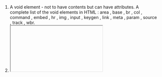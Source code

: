 1. A void element - not to have contents but can have attributes. A complete list of the void elements in HTML : area , base , br , col , command , embed , hr , img , input , keygen , link , meta , param , source , track , wbr.
2. <iframe> - a webpage inside of a webpage
3. <header> & <footer> - children of <body>, <atticle> and <section>
4. <link> - linking style sheets, favicons, and preloading assets
5. use <aside> when the content can be removed without detracting from the page's message
6. <source> is associated with <picture>, <audio> and <video>
7. <textarea> attributes: max is not one
8. <samp> - identifies sample output from a computer program
9. With post, data is included in the form body when send to the server. With get, the data goes through the URL.
10. <hr> - a thematic break between paragraph-level elements: for example, a change of scene in a story.
11. <code> - a short code snippet, <pre> - a longer block of code
12. <rb> <rp> <rt> - back in HTML5
13. <colgroup span="2" style="background-color: yellow"> - 